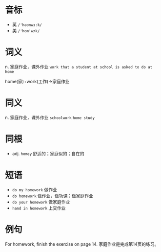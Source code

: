 # 音标

- 英 `/'həʊmwɜːk/`
- 美 `/'hom'wɝk/`

# 词义

n. 家庭作业，课外作业
`work that a student at school is asked to do at home`



home(家)+work(工作)→家庭作业

# 同义

n. 家庭作业，课外作业
`schoolwork` `home study`

# 同根

- adj. `homey` 舒适的；家庭似的；自在的

# 短语

- `do my homework` 做作业
- `do homework` 做作业，做功课；做家庭作业
- `do your homework` 做家庭作业
- `hand in homework` 上交作业

# 例句

For homework, finish the exercise on page 14.
家庭作业是完成第14页的练习。



